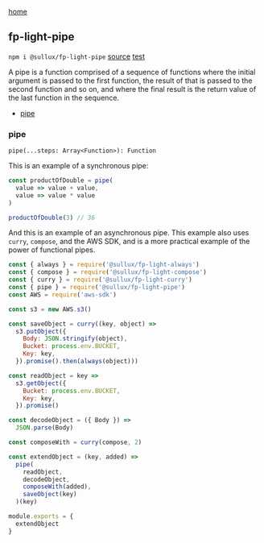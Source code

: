 [home](https://github.com/Sullux/fp-light/blob/master/README.md)

## fp-light-pipe

`npm i @sullux/fp-light-pipe`
[source](https://github.com/Sullux/fp-light/blob/master/lib/pipe/pipe.js)
[test](https://github.com/Sullux/fp-light/blob/master/lib/pipe/pipe.spec.js)

A pipe is a function comprised of a sequence of functions where the initial argument is passed to the first function, the result of that is passed to the second function and so on, and where the final result is the return value of the last function in the sequence.

* [pipe](#pipe)

### pipe

`pipe(...steps: Array<Function>): Function`

This is an example of a synchronous pipe:

```javascript
const productOfDouble = pipe(
  value => value + value,
  value => value * value
)

productOfDouble(3) // 36
```

And this is an example of an asynchronous pipe. This example also uses `curry`, `compose`, and the AWS SDK, and is a more practical example of the power of functional pipes.

```javascript
const { always } = require('@sullux/fp-light-always')
const { compose } = require('@sullux/fp-light-compose')
const { curry } = require('@sullux/fp-light-curry')
const { pipe } = require('@sullux/fp-light-pipe')
const AWS = require('aws-sdk')

const s3 = new AWS.s3()

const saveObject = curry((key, object) =>
  s3.putObject({
    Body: JSON.stringify(object),
    Bucket: process.env.BUCKET,
    Key: key,
  }).promise().then(always(object)))

const readObject = key =>
  s3.getObject({
    Bucket: process.env.BUCKET,
    Key: key,
  }).promise()

const decodeObject = ({ Body }) =>
  JSON.parse(Body)

const composeWith = curry(compose, 2)

const extendObject = (key, added) =>
  pipe(
    readObject,
    decodeObject,
    composeWith(added),
    saveObject(key)
  )(key)

module.exports = {
  extendObject
}
```
